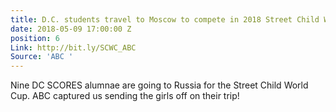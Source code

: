 ```yaml
---
title: D.C. students travel to Moscow to compete in 2018 Street Child World Cup
date: 2018-05-09 17:00:00 Z
position: 6
Link: http://bit.ly/SCWC_ABC
Source: 'ABC '
---
```


Nine DC SCORES alumnae are going to Russia for the Street Child World Cup. ABC captured us sending the girls off on their trip! 